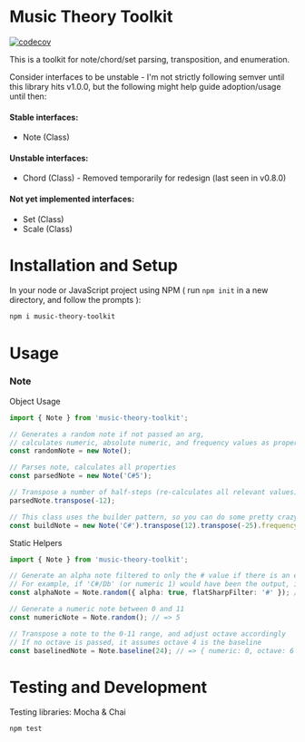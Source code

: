 # Music Theory Toolkit

[![codecov](https://codecov.io/gh/mattcookxyz/music-theory-toolkit/branch/master/graph/badge.svg)](https://codecov.io/gh/mattcookxyz/music-theory-toolkit)

This is a toolkit for note/chord/set parsing, transposition, and enumeration.

Consider interfaces to be unstable - I'm not strictly following semver until this library hits v1.0.0, but the following might help guide adoption/usage until then:

#### Stable interfaces:
- Note (Class)

#### Unstable interfaces:
- Chord (Class) - Removed temporarily for redesign (last seen in v0.8.0)

#### Not yet implemented interfaces:
- Set (Class)
- Scale (Class)

# Installation and Setup

In your node or JavaScript project using NPM ( run `npm init` in a new directory, and follow the prompts ):

```bash
npm i music-theory-toolkit
```

# Usage

### Note

Object Usage

```typescript
import { Note } from 'music-theory-toolkit';

// Generates a random note if not passed an arg,
// calculates numeric, absolute numeric, and frequency values as properties
const randomNote = new Note();

// Parses note, calculates all properties
const parsedNote = new Note('C#5');

// Transpose a number of half-steps (re-calculates all relevant values)
parsedNote.transpose(-12);

// This class uses the builder pattern, so you can do some pretty crazy things
const buildNote = new Note('C#').transpose(12).transpose(-25).frequency; // => 130.8127826502993 (Hz)
```

Static Helpers

```typescript
import { Note } from 'music-theory-toolkit';

// Generate an alpha note filtered to only the # value if there is an enharmonic
// For example, if 'C#/Db' (or numeric 1) would have been the output, it will filter to 'C#'
const alphaNote = Note.random({ alpha: true, flatSharpFilter: '#' }); // => 'C#'

// Generate a numeric note between 0 and 11
const numericNote = Note.random(); // => 5

// Transpose a note to the 0-11 range, and adjust octave accordingly
// If no octave is passed, it assumes octave 4 is the baseline
const baselinedNote = Note.baseline(24); // => { numeric: 0, octave: 6 }
```

# Testing and Development

Testing libraries: Mocha & Chai

    npm test
